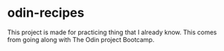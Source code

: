 # odin-recipes
This project is made for practicing thing that I already know. This comes from going along with The Odin project Bootcamp. 